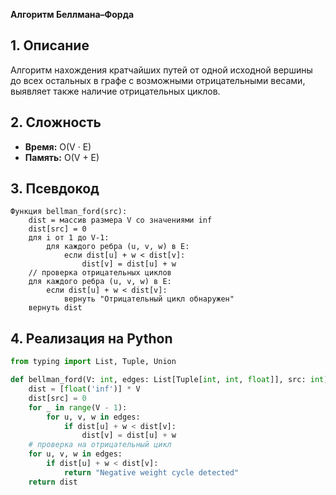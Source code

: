 **Алгоритм Беллмана–Форда**

## 1. Описание
Алгоритм нахождения кратчайших путей от одной исходной вершины до всех остальных в графе с возможными отрицательными весами, выявляет также наличие отрицательных циклов.

## 2. Сложность
- **Время:** O(V · E)
- **Память:** O(V + E)

## 3. Псевдокод
```text
Функция bellman_ford(src):
    dist = массив размера V со значениями inf
    dist[src] = 0
    для i от 1 до V-1:
        для каждого ребра (u, v, w) в E:
            если dist[u] + w < dist[v]:
                dist[v] = dist[u] + w
    // проверка отрицательных циклов
    для каждого ребра (u, v, w) в E:
        если dist[u] + w < dist[v]:
            вернуть "Отрицательный цикл обнаружен"
    вернуть dist
```

## 4. Реализация на Python
```python
from typing import List, Tuple, Union

def bellman_ford(V: int, edges: List[Tuple[int, int, float]], src: int) -> Union[List[float], str]:
    dist = [float('inf')] * V
    dist[src] = 0
    for _ in range(V - 1):
        for u, v, w in edges:
            if dist[u] + w < dist[v]:
                dist[v] = dist[u] + w
    # проверка на отрицательный цикл
    for u, v, w in edges:
        if dist[u] + w < dist[v]:
            return "Negative weight cycle detected"
    return dist
```

